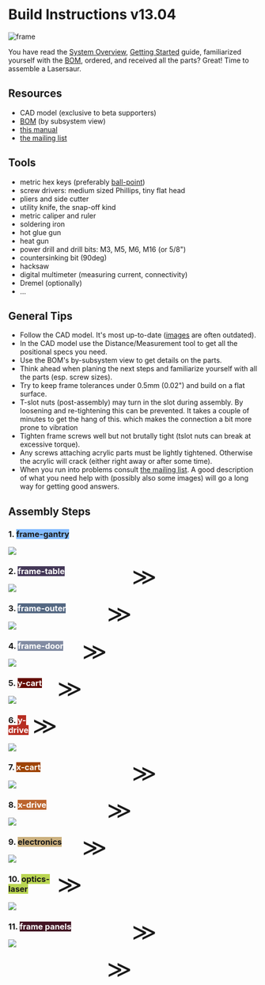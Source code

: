Build Instructions v13.04 
==========================

![frame](http://farm9.staticflickr.com/8142/7139599325_1b7036b97e_z.jpg)

You have read the [System Overview](overview.md), [Getting Started](start.md) guide, familiarized yourself with the [BOM](bom.md), ordered, and received all the parts? Great! Time to assemble a Lasersaur.


Resources
-----------
- CAD model (exclusive to beta supporters)
- [BOM](bom.md) (by subsystem view)
- [this manual](index.md)
- [the mailing list](https://groups.google.com/forum/#!forum/lasersaur)


Tools
-------

* metric hex keys (preferably [ball-point](http://www.mcmaster.com/#5709A44))
* screw drivers: medium sized Phillips, tiny flat head
* pliers and side cutter
* utility knife, the snap-off kind
* metric caliper and ruler
* soldering iron
* hot glue gun
* heat gun
* power drill and drill bits: M3, M5, M6, M16 (or 5/8")
* countersinking bit (90deg)
* hacksaw
* digital multimeter (measuring current, connectivity)
* Dremel (optionally)
* ...


General Tips
-------------

- Follow the CAD model. It's most up-to-date ([images](http://www.flickr.com/photos/stfnix/sets/72157624491114826/) are often outdated).
- In the CAD model use the Distance/Measurement tool to get all the positional specs you need.
- Use the BOM's by-subsystem view to get details on the parts.
- Think ahead when planing the next steps and familiarize yourself with all the parts (esp. screw sizes).
- Try to keep frame tolerances under 0.5mm (0.02") and build on a flat surface.
- T-slot nuts (post-assembly) may turn in the slot during assembly. By loosening and re-tightening this can be prevented. It takes a couple of minutes to get the hang of this.
which makes the connection a bit more prone to vibration 
- Tighten frame screws well but not brutally tight (tslot nuts can break at excessive torque).
- Any screws attaching acrylic parts must be lightly tightened. Otherwise the acrylic will crack (either right away or after some time).
- When you run into problems consult [the mailing list](https://groups.google.com/forum/#!forum/lasersaur). A good description of what you need help with (possibly also some images) will go a long way for getting good answers.



Assembly Steps
---------------

### 1. <span style="background-color:#83bbff"> frame-gantry </span>
<div style="width:300px"><a href="build-frame-gantry"><img src="http://farm8.staticflickr.com/7038/6793462726_83109b3634_m.jpg"> <div style="font-size:48px;float:right;margin-top:30px">≫</div></a></div>

### 2. <span style="background-color:#443858;color:#ffffff"> frame-table </span>
<div style="width:300px"><a href="build-frame-table"><img src="http://farm9.staticflickr.com/8122/8694553215_dbda3b8470_m.jpg"> <div style="font-size:48px;float:right;margin-top:30px">≫</div></a></div>

### 3. <span style="background-color:#546883;color:#ffffff"> frame-outer </span>
<div style="width:300px"><a href="build-frame-outer"><img src="http://farm9.staticflickr.com/8254/8694635309_e8eed0ecba_m.jpg"> <div style="font-size:48px;float:right;margin-top:30px">≫</div></a></div>

### 4. <span style="background-color:#828ca3;color:#ffffff"> frame-door </span>
<div style="width:300px"><a href="build-frame-door"><img src="http://farm9.staticflickr.com/8541/8700215126_31c712c214_m.jpg"> <div style="font-size:48px;float:right;margin-top:30px">≫</div></a></div>

### 5. <span style="background-color:#650b01;color:#ffffff"> y-cart </span>
<div style="width:300px"><a href="build-y-cart"><img src="http://farm8.staticflickr.com/7047/6939597291_8c6dd94305_m.jpg"> <div style="font-size:48px;float:right;margin-top:30px">≫</div></a></div>

### 6. <span style="background-color:#b72e22;color:#ffffff"> y-drive </span>
<div style="width:300px"><a href="build-y-drive"><img src="http://farm8.staticflickr.com/7044/6939597227_45a923993c_m.jpg"> <div style="font-size:48px;float:right;margin-top:30px">≫</div></a></div>

### 7. <span style="background-color:#9e4301;color:#ffffff"> x-cart </span>
<div style="width:300px"><a href="build-x-cart"><img src="http://farm8.staticflickr.com/7181/6793485136_0177cbde72_m.jpg"> <div style="font-size:48px;float:right;margin-top:30px">≫</div></a></div>

### 8. <span style="background-color:#bc652e;color:#ffffff"> x-drive </span>
<div style="width:300px"><a href="build-x-drive"><img src="http://farm8.staticflickr.com/7201/6939597335_ba0a9b768d_m.jpg"> <div style="font-size:48px;float:right;margin-top:30px">≫</div></a></div>

### 9. <span style="background-color:#ccb17f"> electronics </span>
<div style="width:300px"><a href="build-electronics"><img src="http://farm9.staticflickr.com/8397/8700215178_6b84d671e4_m.jpg"> <div style="font-size:48px;float:right;margin-top:30px">≫</div></a></div>

### 10. <span style="background-color:#b9d551"> optics-laser </span>
<div style="width:300px"><a href="build-optics-laser"><img src="http://farm9.staticflickr.com/8124/8699091873_38b84576d5_m.jpg"> <div style="font-size:48px;float:right;margin-top:30px">≫</div></a></div>

### 11. <span style="background-color:#431424;color:#ffffff"> frame panels </span>
<div style="width:300px"><a href="build-frame-panels"><img src="http://farm8.staticflickr.com/7058/6906452935_b5a2a8dc11_m.jpg"> <div style="font-size:48px;float:right;margin-top:30px">≫</div></a></div>

